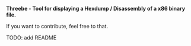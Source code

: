 **Threebe - Tool for displaying a Hexdump / Disassembly of a x86 binary file.**

If you want to contribute, feel free to that.

TODO: add README